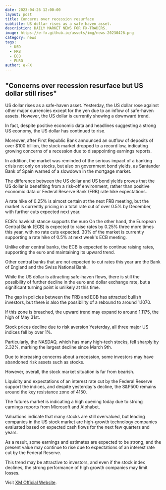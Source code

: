 ```yaml
---
date: 2023-04-26 12:00:00
layout: post
title: Concerns over recession resurface
subtitle: US dollar rises as a safe haven asset.
description: DAILY MARKET NEWS FOR FX-TRADERS.
image: https://e-fx.github.io/assets/img/news-20230426.png
category: news
tags:
  - USD
  - FRB
  - ECB
  - EURO
author: e-FX
---
```


##  "Concerns over recession resurface but US dollar still rises"

US dollar rises as a safe-haven asset.
Yesterday, the US dollar rose against other major currencies except for the yen due to an inflow of safe-haven assets. However, the US dollar is currently showing a downward trend.

In fact, despite positive economic data and headlines suggesting a strong US economy, the US dollar has continued to rise.

Moreover, after First Republic Bank announced an outflow of deposits of over $100 billion, the stock market dropped to a record low, indicating growing concerns of a recession due to disappointing earnings reports.

In addition, the market was reminded of the serious impact of a banking crisis not only on stocks, but also on government bond yields, as Santander Bank of Spain warned of a slowdown in the mortgage market.

The difference between the US dollar and US bond yields proves that the US dollar is benefiting from a risk-off environment, rather than positive economic data or Federal Reserve Bank (FRB) rate hike expectations.

A rate hike of 0.25% is almost certain at the next FRB meeting, but the market is currently pricing in a total rate cut of over 0.5% by December, with further cuts expected next year.

ECB's hawkish stance supports the euro
On the other hand, the European Central Bank (ECB) is expected to raise rates by 0.25% three more times this year, with no rate cuts expected. 30% of the market is currently supporting a rate hike of 0.5% at next week's ECB meeting.

Unlike other central banks, the ECB is expected to continue raising rates, supporting the euro and maintaining its upward trend.

Other central banks that are not expected to cut rates this year are the Bank of England and the Swiss National Bank.

While the US dollar is attracting safe-haven flows, there is still the possibility of further decline in the euro and dollar exchange rate, but a significant turning point is unlikely at this time.

The gap in policies between the FRB and ECB has attracted bullish investors, but there is also the possibility of a rebound to around 1.1070.

If this zone is breached, the upward trend may expand to around 1.1175, the high of May 31st.

Stock prices decline due to risk aversion
Yesterday, all three major US indices fell by over 1%.

Particularly, the NASDAQ, which has many high-tech stocks, fell sharply by 2.32%, marking the largest decline since March 9th.

Due to increasing concerns about a recession, some investors may have abandoned risk assets such as stocks.

However, overall, the stock market situation is far from bearish.

Liquidity and expectations of an interest rate cut by the Federal Reserve support the indices, and despite yesterday's decline, the S&P500 remains around the key resistance zone of 4150.

The futures market is indicating a high opening today due to strong earnings reports from Microsoft and Alphabet.

Valuations indicate that many stocks are still overvalued, but leading companies in the US stock market are high-growth technology companies evaluated based on expected cash flows for the next few quarters and years.

As a result, some earnings and estimates are expected to be strong, and the present value may continue to rise due to expectations of an interest rate cut by the Federal Reserve.

This trend may be attractive to investors, and even if the stock index declines, the strong performance of high growth companies may limit losses.





Visit [XM Official Website](https://clicks.pipaffiliates.com/c?c=550036&l=en&p=0).